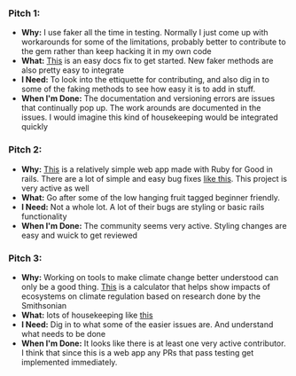 ### Pitch 1: 

* **Why:** I use faker all the time in testing. Normally I just come up with workarounds for some of the limitations, probably better to contribute to the gem rather than keep hacking it in my own code
* **What:** [This](https://github.com/stympy/faker/issues/959) is an easy docs fix to get started. New faker methods are also pretty easy to integrate
* **I Need:** To look into the ettiquette for contributing, and also dig in to some of the faking methods to see how easy it is to add in stuff.
* **When I'm Done:** The documentation and versioning errors are issues that continually pop up. The work arounds are documented in the issues. I would imagine this kind of housekeeping would be integrated quickly 

### Pitch 2: 
* **Why:** [This](https://github.com/rubyforgood/doublehranch) is a relatively simple web app made with Ruby for Good in rails. There are a lot of simple and easy bug fixes [like this](https://github.com/rubyforgood/doublehranch/issues/90). This project is very active as well
* **What:** Go after some of the low hanging fruit tagged beginner friendly.
* **I Need:** Not a whole lot. A lot of their bugs are styling or basic rails functionality
* **When I'm Done:** The community seems very active. Styling changes are easy and wuick to get reviewed

### Pitch 3: 

* **Why:** Working on tools to make climate change better understood can only be a good thing. [This](https://github.com/rubyforgood/ghgvc) is a calculator that helps show impacts of ecosystems on climate regulation based on research done by the Smithsonian
* **What:** lots of housekeeping like [this](https://github.com/rubyforgood/ghgvc/issues/23)
* **I Need:** Dig in to what some of the easier issues are. And understand what needs to be done
* **When I'm Done:** It looks like there is at least one very active contributor. I think that since this is a web app any PRs that pass testing get implemented immediately.
